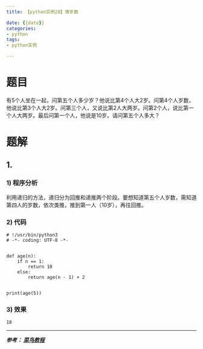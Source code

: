 ```yaml
---
title: 【python实例28】猜岁数

date: {{date}}
categories:
- python
tags:
- python实例

---
```

# 题目
有5个人坐在一起，问第五个人多少岁？他说比第4个人大2岁。问第4个人岁数，他说比第3个人大2岁。问第三个人，又说比第2人大两岁。问第2个人，说比第一个人大两岁。最后问第一个人，他说是10岁。请问第五个人多大？
# 题解
## 1.
### 1) 程序分析
利用递归的方法，递归分为回推和递推两个阶段。要想知道第五个人岁数，需知道第四人的岁数，依次类推，推到第一人（10岁），再往回推。
### 2) 代码

```
# !/usr/bin/python3
# -*- coding: UTF-8 -*-


def age(n):
    if n == 1:
        return 10
    else:
        return age(n - 1) + 2


print(age(5))

```

### 3) 效果
```
18
```


---
***参考：
[菜鸟教程](https://www.runoob.com/python/python-100-examples.html)***
